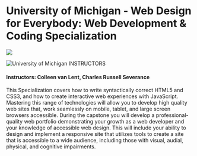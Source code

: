 # University of Michigan - Web Design for Everybody: Web Development & Coding Specialization

<img src="https://i.imgur.com/wbLeDWI.png">

![University of Michigan](http://i.imgur.com/Qktqnu1.png) INSTRUCTORS
#### Instructors: Colleen van Lent, Charles Russell Severance

This Specialization covers how to write syntactically correct HTML5 and CSS3, and how to create interactive web experiences with JavaScript. Mastering this range of technologies will allow you to develop high quality web sites that, work seamlessly on mobile, tablet, and large screen browsers accessible. During the capstone you will develop a professional-quality web portfolio demonstrating your growth as a web developer and your knowledge of accessible web design. This will include your ability to design and implement a responsive site that utilizes tools to create a site that is accessible to a wide audience, including those with visual, audial, physical, and cognitive impairments.